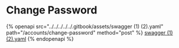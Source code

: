 # Change Password

{% openapi src="../../../../../.gitbook/assets/swagger (1) (2).yaml" path="/accounts/change-password" method="post" %}
[swagger (1) (2).yaml](<../../../../../.gitbook/assets/swagger (1) (2).yaml>)
{% endopenapi %}
